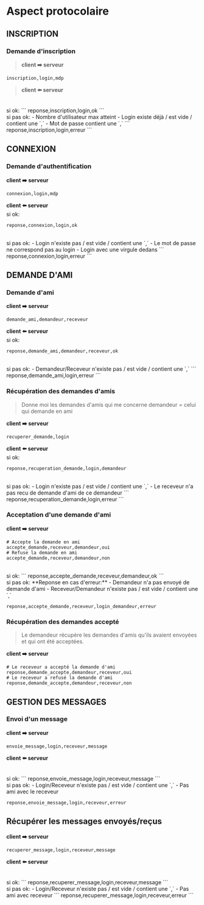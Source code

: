 # Aspect protocolaire

## INSCRIPTION

### Demande d'inscription

> **client ➡️ serveur**
```
inscription,login,mdp
```

> **client ⬅️ serveur**
<br>
si ok:
```
reponse,inscription,login,ok
```

<br>
si pas ok:
- Nombre d'utilisateur max atteint
- Login existe déjà / est vide / contient une `,` 
- Mot de passe contient une `,`
```
reponse,inscription,login,erreur
```

## CONNEXION

### Demande d'authentification

**client ➡️ serveur**
```
connexion,login,mdp
```

**client ⬅️ serveur**
<br>
si ok:
```
reponse,connexion,login,ok
```

<br>
si pas ok:
- Login n'existe pas / est vide / contient une `,`
- Le mot de passe ne correspond pas au login
- Login avec une virgule dedans
```
reponse,connexion,login,erreur
```

## DEMANDE D'AMI

### Demande d'ami

**client ➡️ serveur**
```
demande_ami,demandeur,receveur
```


**client ⬅️ serveur**
<br>
si ok:
```
reponse,demande_ami,demandeur,receveur,ok
```

<br>
si pas ok:
- Demandeur/Receveur n'existe pas / est vide / contient une `,`
```
reponse,demande_ami,login,erreur
```

### Récupération des demandes d'amis
> Donne moi les demandes d'amis qui me concerne
> demandeur = celui qui demande en ami

**client ➡️ serveur**
```
recuperer_demande,login
```

**client ⬅️ serveur**
<br>
si ok:
```
reponse,recuperation_demande,login,demandeur
```

<br>
si pas ok:
- Login n'existe pas / est vide / contient une `,`
- Le receveur n'a pas recu de demande d'ami de ce demandeur
```
reponse,recuperation_demande,login,erreur
```

### Acceptation d'une demande d'ami

**client ➡️ serveur**
```
# Accepte la demande en ami
accepte_demande,receveur,demandeur,oui
# Refuse la demande en ami
accepte_demande,receveur,demandeur,non
```

<br>
si ok:
```
reponse,accepte_demande,receveur,demandeur,ok
```

<br>
si pas ok: 
**Reponse en cas d'erreur:**
- Demandeur n'a pas envoyé de demande d'ami
- Receveur/Demandeur n'existe pas / est vide / contient une `,`

```
reponse,accepte_demande,receveur,login_demandeur,erreur
```


### Récupération des demandes accepté
> Le demandeur récupère les demandes d'amis qu'ils avaient envoyées et qui ont été acceptées.

**client ➡️ serveur**
```
# Le receveur a accepté la demande d'ami
reponse,demande_accepte,demandeur,receveur,oui
# Le receveur a refusé la demande d'ami
reponse,demande_accepte,demandeur,receveur,non
```


## GESTION DES MESSAGES

### Envoi d'un message

**client ➡️ serveur**
```
envoie_message,login,receveur,message
```

**client ⬅️ serveur**

<br>
si ok:
```
reponse,envoie_message,login,receveur,message
```
 
<br>
si pas ok:
- Login/Receveur n'existe pas / est vide / contient une `,`
- Pas ami avec le receveur

```
reponse,envoie_message,login,receveur,erreur
```

## Récupérer les messages envoyés/reçus

**client ➡️ serveur**
```
recuperer_message,login,receveur,message
```

**client ⬅️ serveur**

<br>
si ok:
```
reponse,recuperer_message,login,receveur,message
```

<br>
si pas ok:
- Login/Receveur n'existe pas / est vide / contient une `,`
- Pas ami avec receveur
```
reponse,recuperer_message,login,receveur,erreur
```